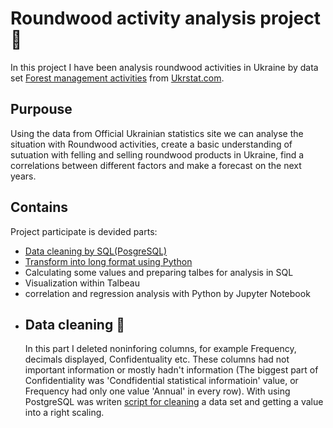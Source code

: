 # Roundwood activity analysis project :deciduous_tree:
In this project I have been analysis roundwood activities in Ukraine by data set [Forest management activities](https://stat.gov.ua/en/datasets/forest-management-activities) from [Ukrstat.com](https://stat.gov.ua/en). 
## Purpouse
Using the data from Official Ukrainian statistics site we can analyse the situation with Roundwood activities, create a basic understanding of sutuation with felling and selling roundwood products in Ukraine, find a correlations between different factors and make a forecast on the next years.
## Contains
Project participate is devided parts: 
- [Data cleaning by SQL(PosgreSQL)](https://github.com/vlad-chernetskiy/My_portfolio_projects/blob/main/Roundwood_activity_analysis_project/cleaning%20script.sql)
- [Transform into long format using Python](https://github.com/vlad-chernetskiy/My_portfolio_projects/blob/main/Roundwood_activity_analysis_project/ForestDataCleaning.py)
- Calculating some values and preparing talbes for analysis in SQL
- Visualization within Talbeau
- correlation and regression analysis with Python by Jupyter Notebook
- ##  Data cleaning :page_with_curl:
  In this part I deleted noninforing columns, for example Frequency, decimals displayed, Confidentuality etc. These columns had not important information or mostly hadn't information (The biggest part of Confidentiality was 'Condfidential statistical informatioin' value, or Frequency had only one value 'Annual' in every row). With using PostgreSQL was writen [script for cleaning](https://github.com/vlad-chernetskiy/My_portfolio_projects/blob/main/Roundwood_activity_analysis_project/cleaning%20script.sql) a data set and getting a value into a right scaling. 
  

